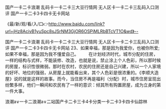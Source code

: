 国产一卡二卡浪潮
乱码卡一卡二卡三大豆行情网
无人区卡一卡二卡三乱码入口测评
国产一卡二卡3卡四卡无卡网站


《最/新/观/看/入/口👉http://www.baidu.com/link?url=jHz8AcivB1yuSpc8sJSrNM3GjOR6OSPiMLRbBTcVT1O&wd》--

国产一卡二卡浪潮
乱码卡一卡二卡三大豆行情网
无人区卡一卡二卡三乱码入口测评
国产一卡二卡3卡四卡无卡网站
	23、如果幸福，那是因为我爱你，也被你所爱;如果不幸福，那是因为我不懂爱自己。
　　在计划经济时代，城市分配的住房，一样的结构与式样，不能装修、改造，也就是说，禁止涂上个人色彩，所以那时候的房屋，标识性很微弱。那时在农村，农民的住房还是自己兴建，所以一个人家境的好坏、地位的强弱，从房屋上就能看出来，其个人色彩是很浓重的。《李顺大造屋》说的就是这样的故事。而今，当住房不再是福利（分配）时，城市住房呈现出纷繁多样，他们一瞬间和农民有了一样的意识：倾其所有购置房屋，成为立身的第一件大事。





浪潮a∨一卡二浪潮a∨二站国产卡二卡三卡4卡分类一卡二卡3卡四卡仙踪林
